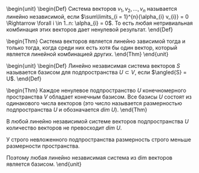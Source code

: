 \begin{unit}
\begin{Def}
Система векторов $v_{1}, v_{2}, \dots, v_{n}$ называется линейно независимой, если
$\sum\limits_{i = 1}^{n}{\alpha_{i} v_{i}} = 0 \Rightarrow \forall i \in 1..n: \alpha_{i} = 0$. То есть любая
нетривиальная комбинация этих векторов дает ненулевой результат.
\end{Def}

\begin{Thm}
Система векторов является линейно зависимой тогда и только тогда, когда среди них есть хотя бы один вектор,
который является линейной комбинацией других.
\end{Thm}
\end{unit}

\begin{unit}
\begin{Def}
Линейно независимая система векторов $S$ называется базисом для подпространства $U \subset V$, если
$\angled{S} = U$.
\end{Def}

\begin{Thm}
Каждое ненулевое подпространство $U$ конечномерного пространства $V$ обладает конечным базисом.
Все базисы $U$ состоят из одинакового числа векторов (это число называется размерностью подпространства $U$ и
обозначается $dim\ U$).
\end{Thm}

В любой линейно независимой системе векторов подпространства $U$ количество векторов не превосходит $dim\ U$.

У строго невложенного подпространства размерность строго меньше размерности пространства.

Поэтому любая линейно независимая система из dim векторов является базисом.
\end{unit}

